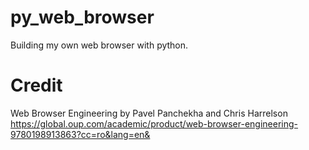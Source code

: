 # py_web_browser
Building my own web browser with python.


# Credit

Web Browser Engineering by Pavel Panchekha and Chris Harrelson
https://global.oup.com/academic/product/web-browser-engineering-9780198913863?cc=ro&lang=en&
